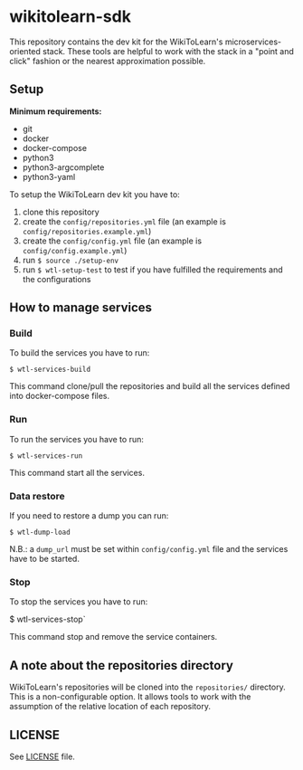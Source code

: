 # wikitolearn-sdk

This repository contains the dev kit for the WikiToLearn's microservices-oriented stack.
These tools are helpful to work with the stack in a "point and click" fashion or the nearest approximation possible.

## Setup
**Minimum requirements:**

* git
* docker
* docker-compose
* python3
* python3-argcomplete
* python3-yaml

To setup the WikiToLearn dev kit you have to:

1. clone this repository
2. create the `config/repositories.yml` file (an example is `config/repositories.example.yml`)
3. create the `config/config.yml` file (an example is `config/config.example.yml`)
4. run `$ source ./setup-env`
5. run `$ wtl-setup-test` to test if you have fulfilled the requirements and the configurations

## How to manage services

### Build
To build the services you have to run:

`$ wtl-services-build`

This command clone/pull the repositories and build all the services defined into docker-compose files.

### Run
To run the services you have to run:

`$ wtl-services-run`

This command start all the services.

### Data restore
If you need to restore a dump you can run:

`$ wtl-dump-load`

N.B.: a `dump_url` must be set within `config/config.yml` file and the services have to be started.

### Stop
To stop the services you have to run:

$ wtl-services-stop`

This command stop and remove the service containers.

## A note about the repositories directory

WikiToLearn's repositories will be cloned into the `repositories/` directory. This is a non-configurable option.
It allows tools to work with the assumption of the relative location of each repository.

## LICENSE

See [LICENSE](LICENSE) file.
